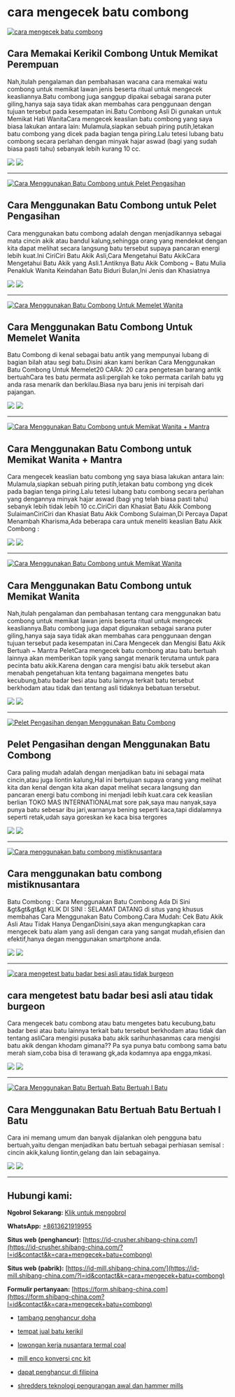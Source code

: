 # cara mengecek batu combong

<a href="https://swt.shibang-china.com/?l=id&img&k=cara+mengecek+batu+combong" target="_blank">![cara mengecek batu combong](http://static.shibang-china.com/all-800x300/898.jpg)</a>

## Cara Memakai Kerikil Combong Untuk Memikat Perempuan
Nah,itulah pengalaman dan pembahasan wacana cara memakai watu combong untuk memikat lawan jenis beserta ritual untuk mengecek keasliannya.Batu combong juga sanggup dipakai sebagai sarana puter giling,hanya saja saya tidak akan membahas cara penggunaan dengan tujuan tersebut pada kesempatan ini.Batu Combong Asli Di gunakan untuk Memikat Hati WanitaCara mengecek keaslian batu combong yang saya biasa lakukan antara lain: Mulamula,siapkan sebuah piring putih,letakan batu combong yang dicek pada bagian tenga piring.Lalu tetesi lubang batu combong secara perlahan dengan minyak hajar aswad (bagi yang sudah biasa pasti tahu) sebanyak lebih kurang 10 cc.


<a href="https://whatsapp.shibangsoft.com/WhatsApp.php" target="_blank" title="WhatsApp">![](http://static.shibang-china.com/icon/whatsapp.png)</a> <a href="https://swt.shibang-china.com/?l=id&icon&k=cara+mengecek+batu+combong" target="_blank">![](http://static.shibang-china.com/icon/chat-id.png)</a>

---

<a href="https://swt.shibang-china.com/?l=id&img&k=cara+mengecek+batu+combong" target="_blank">![Cara Menggunakan Batu Combong untuk Pelet Pengasihan](http://static.shibang-china.com/all-800x300/1443.jpg)</a>

## Cara Menggunakan Batu Combong untuk Pelet Pengasihan
Cara menggunakan batu combong adalah dengan menjadikannya sebagai mata cincin akik atau bandul kalung,sehingga orang yang mendekat dengan kita dapat melihat secara langsung batu tersebut supaya pancaran energi lebih kuat.Ini CiriCiri Batu Akik Asli,Cara Mengetahui Batu AkikCara Mengetahui Batu Akik yang Asli.1.Antiknya Batu Akik Combong ~ Batu Mulia Penakluk Wanita Keindahan Batu Biduri Bulan,Ini Jenis dan Khasiatnya


<a href="https://whatsapp.shibangsoft.com/WhatsApp.php" target="_blank" title="WhatsApp">![](http://static.shibang-china.com/icon/whatsapp.png)</a> <a href="https://swt.shibang-china.com/?l=id&icon&k=cara+mengecek+batu+combong" target="_blank">![](http://static.shibang-china.com/icon/chat-id.png)</a>

---

<a href="https://swt.shibang-china.com/?l=id&img&k=cara+mengecek+batu+combong" target="_blank">![Cara Menggunakan Batu Combong Untuk Memelet Wanita](http://static.shibang-china.com/all-800x300/984.jpg)</a>

## Cara Menggunakan Batu Combong Untuk Memelet Wanita
Batu Combong di kenal sebagai batu antik yang mempunyai lubang di bagian bilah atau segi batu.Disini akan kami berikan Cara Menggunakan Batu Combong Untuk Memelet20 CARA: 20 cara pengetesan barang antik bertuahCara tes batu permata asli:pergilah ke toko permata carilah batu yg anda rasa menarik dan berkilau.Biasa nya baru jenis ini terpisah dari pajangan.


<a href="https://whatsapp.shibangsoft.com/WhatsApp.php" target="_blank" title="WhatsApp">![](http://static.shibang-china.com/icon/whatsapp.png)</a> <a href="https://swt.shibang-china.com/?l=id&icon&k=cara+mengecek+batu+combong" target="_blank">![](http://static.shibang-china.com/icon/chat-id.png)</a>

---

<a href="https://swt.shibang-china.com/?l=id&img&k=cara+mengecek+batu+combong" target="_blank">![Cara Menggunakan Batu Combong untuk Memikat Wanita + Mantra](http://static.shibang-china.com/all-800x300/631.jpg)</a>

## Cara Menggunakan Batu Combong untuk Memikat Wanita + Mantra
Cara mengecek keaslian batu combong yng saya biasa lakukan antara lain: Mulamula,siapkan sebuah piring putih,letakan batu combong yng dicek pada bagian tenga piring.Lalu tetesi lubang batu combong secara perlahan yang dengannya minyak hajar aswad (bagi yng telah biasa pasti tahu) sebanyk lebih tidak lebih 10 cc.CiriCiri dan Khasiat Batu Akik Combong SulaimanCiriCiri dan Khasiat Batu Akik Combong Sulaiman,Di Percaya Dapat Menambah Kharisma,Ada beberapa cara untuk meneliti keaslian Batu Akik Combong :


<a href="https://whatsapp.shibangsoft.com/WhatsApp.php" target="_blank" title="WhatsApp">![](http://static.shibang-china.com/icon/whatsapp.png)</a> <a href="https://swt.shibang-china.com/?l=id&icon&k=cara+mengecek+batu+combong" target="_blank">![](http://static.shibang-china.com/icon/chat-id.png)</a>

---

<a href="https://swt.shibang-china.com/?l=id&img&k=cara+mengecek+batu+combong" target="_blank">![Cara Menggunakan Batu Combong untuk Memikat Wanita](http://static.shibang-china.com/all-800x300/1366.jpg)</a>

## Cara Menggunakan Batu Combong untuk Memikat Wanita
Nah,itulah pengalaman dan pembahasan tentang cara menggunakan batu combong untuk memikat lawan jenis beserta ritual untuk mengecek keasliannya.Batu combong juga dapat digunakan sebagai sarana puter giling,hanya saja saya tidak akan membahas cara penggunaan dengan tujuan tersebut pada kesempatan ini.Cara Mengecek dan Mengisi Batu Akik Bertuah ~ Mantra PeletCara mengecek batu combong atau batu bertuah lainnya akan memberikan topik yang sangat menarik terutama untuk para pecinta batu akik.Karena dengan cara mengisi batu akik tersebut akan menabah pengetahuan kita tentang bagaimana mengetes batu kecubung,batu badar besi atau batu lainnya terkait batu tersebut berkhodam atau tidak dan tentang asli tidaknya bebatuan tersebut.


<a href="https://whatsapp.shibangsoft.com/WhatsApp.php" target="_blank" title="WhatsApp">![](http://static.shibang-china.com/icon/whatsapp.png)</a> <a href="https://swt.shibang-china.com/?l=id&icon&k=cara+mengecek+batu+combong" target="_blank">![](http://static.shibang-china.com/icon/chat-id.png)</a>

---

<a href="https://swt.shibang-china.com/?l=id&img&k=cara+mengecek+batu+combong" target="_blank">![Pelet Pengasihan dengan Menggunakan Batu Combong](http://static.shibang-china.com/all-800x300/877.jpg)</a>

## Pelet Pengasihan dengan Menggunakan Batu Combong
Cara paling mudah adalah dengan menjadikan batu ini sebagai mata cincin,atau juga liontin kalung,Hal ini bertujuan supaya orang yang melihat kita dan kenal dengan kita akan dapat melihat secara langsung dan pancaran energi batu combong ini menjadi lebih kuat.cara cek keaslian berlian TOKO MAS INTERNATIONALmat sore pak,saya mau nanyak,saya punya batu sebesar ibu jari,warnanya bening seperti kaca,tapi didalamnya seperti retak,udah saya goreskan ke kaca bisa tergores


<a href="https://whatsapp.shibangsoft.com/WhatsApp.php" target="_blank" title="WhatsApp">![](http://static.shibang-china.com/icon/whatsapp.png)</a> <a href="https://swt.shibang-china.com/?l=id&icon&k=cara+mengecek+batu+combong" target="_blank">![](http://static.shibang-china.com/icon/chat-id.png)</a>

---

<a href="https://swt.shibang-china.com/?l=id&img&k=cara+mengecek+batu+combong" target="_blank">![Cara menggunakan batu combong mistiknusantara](http://static.shibang-china.com/all-800x300/1525.jpg)</a>

## Cara menggunakan batu combong mistiknusantara
Batu Combong : Cara Menggunakan Batu Combong Ada Di Sini &gt&gt&gt&gt KLIK DI SINI : SELAMAT DATANG di situs yang khusus membahas Cara Menggunakan Batu Combong.Cara Mudah: Cek Batu Akik Asli Atau Tidak Hanya DenganDisini,saya akan mengungkapkan cara mengecek batu alam yang asli dengan cara yang sangat mudah,efisien dan efektif,hanya degan menggunakan smartphone anda.


<a href="https://whatsapp.shibangsoft.com/WhatsApp.php" target="_blank" title="WhatsApp">![](http://static.shibang-china.com/icon/whatsapp.png)</a> <a href="https://swt.shibang-china.com/?l=id&icon&k=cara+mengecek+batu+combong" target="_blank">![](http://static.shibang-china.com/icon/chat-id.png)</a>

---

<a href="https://swt.shibang-china.com/?l=id&img&k=cara+mengecek+batu+combong" target="_blank">![cara mengetest batu badar besi asli atau tidak burgeon](http://static.shibang-china.com/all-800x300/879.jpg)</a>

## cara mengetest batu badar besi asli atau tidak burgeon
Cara mengecek batu combong atau batu mengetes batu kecubung,batu badar besi atau batu lainnya terkait batu tersebut berkhodam atau tidak dan tentang asliCara mengisi pusaka batu akik sarihunhasanmas cara mengisi batu akik dengan khodam gimana?? Pa sya punya batu combong sama batu merah siam,coba bisa di terawang gk,ada kodamnya apa engga,mkasi.


<a href="https://whatsapp.shibangsoft.com/WhatsApp.php" target="_blank" title="WhatsApp">![](http://static.shibang-china.com/icon/whatsapp.png)</a> <a href="https://swt.shibang-china.com/?l=id&icon&k=cara+mengecek+batu+combong" target="_blank">![](http://static.shibang-china.com/icon/chat-id.png)</a>

---

<a href="https://swt.shibang-china.com/?l=id&img&k=cara+mengecek+batu+combong" target="_blank">![Cara Menggunakan Batu Bertuah Batu Bertuah I Batu](http://static.shibang-china.com/all-800x300/186.jpg)</a>

## Cara Menggunakan Batu Bertuah Batu Bertuah I Batu
Cara ini memang umum dan banyak dijalankan oleh pengguna batu bertuah,yaitu dengan menjadikan batu bertuah sebagai perhiasan semisal : cincin akik,kalung liontin,gelang dan lain sebagainya.

<a href="https://whatsapp.shibangsoft.com/WhatsApp.php" target="_blank" title="WhatsApp">![](http://static.shibang-china.com/icon/whatsapp.png)</a> <a href="https://swt.shibang-china.com/?l=id&icon&k=cara+mengecek+batu+combong" target="_blank">![](http://static.shibang-china.com/icon/chat-id.png)</a>

---
## Hubungi kami:

**Ngobrol Sekarang:** [Klik untuk mengobrol](https://swt.shibang-china.com?l=id&contact&k=cara+mengecek+batu+combong)

**WhatsApp:**  [+8613621919955](https://whatsapp.shibangsoft.com/WhatsApp.php)

**Situs web (penghancur):** [https://id-crusher.shibang-china.com/](https://id-crusher.shibang-china.com/?l=id&contact&k=cara+mengecek+batu+combong)

**Situs web (pabrik):** [https://id-mill.shibang-china.com/](https://id-mill.shibang-china.com/?l=id&contact&k=cara+mengecek+batu+combong)

**Formulir pertanyaan:** [https://form.shibang-china.com](https://form.shibang-china.com?l=id&contact&k=cara+mengecek+batu+combong)

* [tambang penghancur doha](../33/tambang%20penghancur%20doha.md)

* [tempat jual batu kerikil](../33/tempat%20jual%20batu%20kerikil.md)

* [lowongan kerja nusantara termal coal](../38/lowongan%20kerja%20nusantara%20termal%20coal.md)

* [mill enco konversi cnc kit](../35/mill%20enco%20konversi%20cnc%20kit.md)

* [dapat penghancur di filipina](../40/dapat%20penghancur%20di%20filipina.md)

* [shredders teknologi pengurangan awal dan hammer mills](../31/shredders%20teknologi%20pengurangan%20awal%20dan%20hammer%20mills.md)
